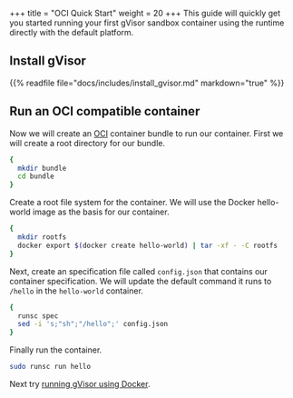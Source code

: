 +++
title = "OCI Quick Start"
weight = 20
+++
This guide will quickly get you started running your first gVisor sandbox
container using the runtime directly with the default platform.

## Install gVisor

{{% readfile file="docs/includes/install_gvisor.md" markdown="true" %}}

## Run an OCI compatible container

Now we will create an [OCI][oci] container bundle to run our container. First we
will create a root directory for our bundle.

```bash
{
  mkdir bundle
  cd bundle
}
```

Create a root file system for the container. We will use the Docker hello-world
image as the basis for our container.

```bash
{
  mkdir rootfs
  docker export $(docker create hello-world) | tar -xf - -C rootfs
}
```

Next, create an specification file called `config.json` that contains our
container specification. We will update the default command it runs to `/hello`
in the `hello-world` container.

```bash
{
  runsc spec
  sed -i 's;"sh";"/hello";' config.json
}
```

Finally run the container.

```bash
sudo runsc run hello
```

Next try [running gVisor using Docker](../docker/).

[oci]: https://opencontainers.org/

